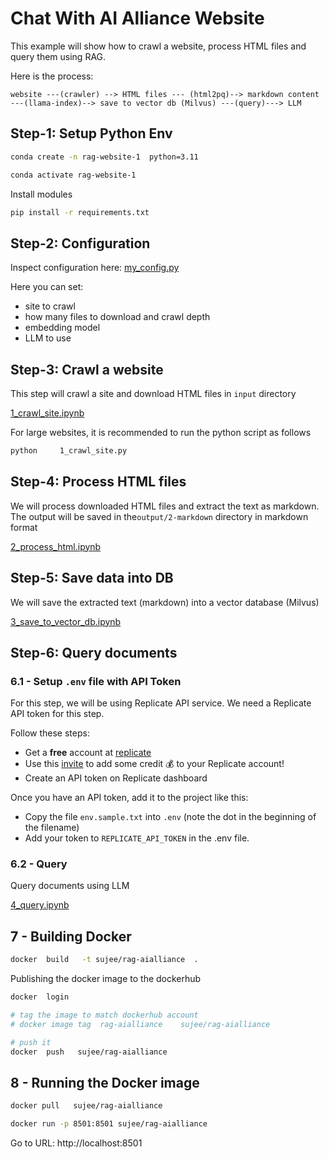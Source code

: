 # Chat With AI Alliance Website

This example will show how to crawl a website, process HTML files and query them using RAG.

Here is the process:

`website ---(crawler) --> HTML files --- (html2pq)--> markdown content ---(llama-index)--> save to vector db (Milvus) ---(query)---> LLM`

## Step-1: Setup Python Env

```bash
conda create -n rag-website-1  python=3.11

conda activate rag-website-1
```

Install modules

```bash
pip install -r requirements.txt 
```


## Step-2: Configuration

Inspect configuration here: [my_config.py](my_config.py)

Here you can set:

- site to crawl
- how many files to download and crawl depth
- embedding model
- LLM to use

## Step-3: Crawl a website

This step will crawl a site and download HTML files in `input` directory

[1_crawl_site.ipynb](1_crawl_site.ipynb)

For large websites, it is recommended to run the python script as follows

```bash
python     1_crawl_site.py
```


## Step-4: Process HTML files

We will process downloaded HTML files and extract the text as markdown.  The output will be saved in the`output/2-markdown` directory in markdown format

[2_process_html.ipynb](2_process_html.ipynb)

## Step-5: Save data into DB

We will save the extracted text (markdown) into a vector database (Milvus)

[3_save_to_vector_db.ipynb](3_save_to_vector_db.ipynb)

## Step-6: Query documents

### 6.1 - Setup `.env` file with API Token

For this step, we will be using Replicate API service.  We need a Replicate API token for this step.

Follow these steps:

- Get a **free** account at [replicate](https://replicate.com/home)
- Use this [invite](https://replicate.com/invites/a8717bfe-2f3d-4a52-88ed-1356231cdf03) to add some credit  💰  to your Replicate account!
- Create an API token on Replicate dashboard

Once you have an API token, add it to the project like this:

- Copy the file `env.sample.txt` into `.env`  (note the dot in the beginning of the filename)
- Add your token to `REPLICATE_API_TOKEN` in the .env file.

### 6.2 - Query

Query documents using LLM

[4_query.ipynb](4_query.ipynb)

## 7 - Building Docker

```bash
docker  build   -t sujee/rag-aialliance  .
```

Publishing the docker image to the dockerhub

```bash
docker  login 

# tag the image to match dockerhub account
# docker image tag  rag-aialliance    sujee/rag-aialliance

# push it
docker  push   sujee/rag-aialliance
```

## 8 - Running the Docker image

```bash
docker pull   sujee/rag-aialliance

docker run -p 8501:8501 sujee/rag-aialliance
```

Go to URL:  http://localhost:8501

